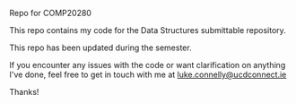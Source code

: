 Repo for COMP20280

This repo contains my code for the Data Structures submittable repository.

This repo has been updated during the semester.

If you encounter any issues with the code or want clarification on anything I've
done, feel free to get in touch with me at luke.connelly@ucdconnect.ie

Thanks!
